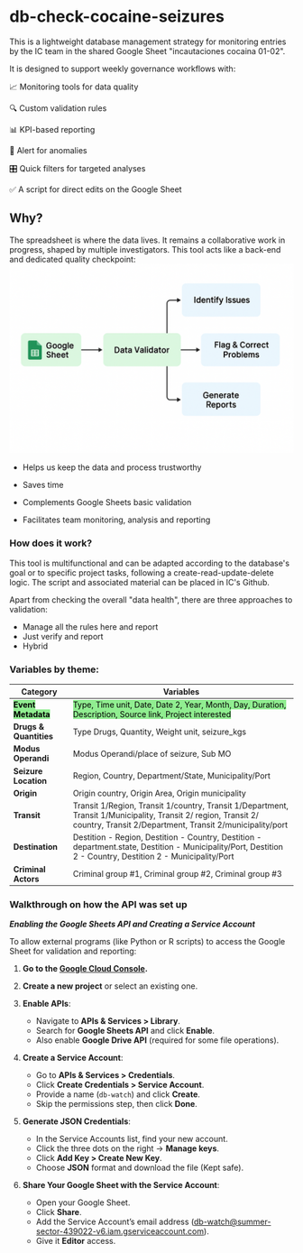 # db-check-cocaine-seizures
This is a lightweight database management strategy for monitoring entries by the IC team in the shared Google Sheet "incautaciones cocaina 01-02".

It is designed to support weekly governance workflows with:

📈 Monitoring tools for data quality

🔍 Custom validation rules

📊 KPI-based reporting

🚨 Alert for anomalies

🎛️ Quick filters for targeted analyses

✅ A script for direct edits on the Google Sheet

## Why?
The spreadsheet is where the data lives. It remains a collaborative work in progress, shaped by multiple investigators. This tool acts like a back-end and dedicated quality checkpoint:
![alt text](image.png)
- Helps us keep the data and process trustworthy

- Saves time

- Complements Google Sheets basic validation

- Facilitates team monitoring, analysis and reporting

### How does it work?

This tool is multifunctional and can be adapted according to the database's goal or to specific project tasks, following a create-read-update-delete logic. The script and associated material can be placed in IC's Github.

Apart from checking the overall "data health", there are three approaches to validation:

- Manage all the rules here and report
- Just verify and report 
- Hybrid

### Variables by theme:

| **Category**           | **Variables**                                                                                                                                             |
|------------------------|------------------------------------------------------------------------------------------------------------------------------------------------------------|
| <mark style="background-color: #90EE90">**Event Metadata**</mark>     | <mark style="background-color: #90EE90">Type, Time unit, Date, Date 2, Year, Month, Day, Duration, Description, Source link, Project interested</mark>                                                  |
| **Drugs & Quantities** | Type Drugs, Quantity, Weight unit, seizure_kgs                                                                                         |
| **Modus Operandi**     | Modus Operandi/place of seizure, Sub MO                                                                                                                   |
| **Seizure Location**   | Region, Country, Department/State, Municipality/Port                                                                                                      |
| **Origin**             | Origin country, Origin Area, Origin municipality                                                                                                          |
| **Transit**            | Transit 1/Region, Transit 1/country, Transit 1/Department, Transit 1/Municipality, Transit 2/ region, Transit 2/ country, Transit 2/Department, Transit 2/municipality/port |
| **Destination**        | Destition - Region, Destition - Country, Destition - department.state, Destition - Municipality/Port, Destition 2 - Country, Destition 2 - Municipality/Port |
| **Criminal Actors**    | Criminal group #1, Criminal group #2, Criminal group #3                                                                                                  |





### Walkthrough on how the API was set up
 _***Enabling the Google Sheets API and Creating a Service Account***_

To allow external programs (like Python or R scripts) to access the Google Sheet for validation and reporting:

1. **Go to the [Google Cloud Console](https://console.cloud.google.com/).**

2. **Create a new project** or select an existing one.

3. **Enable APIs**:
   - Navigate to **APIs & Services > Library**.
   - Search for **Google Sheets API** and click **Enable**.
   - Also enable **Google Drive API** (required for some file operations).

4. **Create a Service Account**:
   - Go to **APIs & Services > Credentials**.
   - Click **Create Credentials > Service Account**.
   - Provide a name (`db-watch`) and click **Create**.
   - Skip the permissions step, then click **Done**.

5. **Generate JSON Credentials**:
   - In the Service Accounts list, find your new account.
   - Click the three dots on the right → **Manage keys**.
   - Click **Add Key > Create New Key**.
   - Choose **JSON** format and download the file (Kept safe).

6. **Share Your Google Sheet with the Service Account**:
   - Open your Google Sheet.
   - Click **Share**.
   - Add the Service Account’s email address (db-watch@summer-sector-439022-v6.iam.gserviceaccount.com).
   - Give it **Editor** access.



